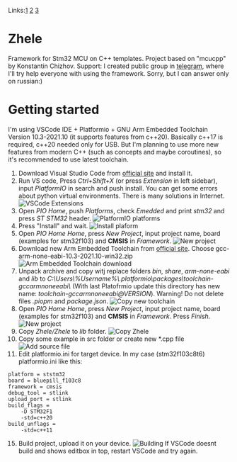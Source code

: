 Links:[1](https://habr.com/ru/post/710082/comments/#comment_25109782)
[2](https://microtechnics.ru/profilegrid_blogs/stm32-perehodim-na-sovremennyj-c-chast-1-nastrojka-rabochego-prostranstva/)
[3](https://pikabu.ru/story/shablonyi_c_dlya_mikrokontrollerov_7969252)
# Zhele
Framework for Stm32 MCU on C++ templates. Project based on "mcucpp" by Konstantin Chizhov.
Support: I created public group in [telegram](https://t.me/stm32_zhele), where I'll try help everyone with using the framework. Sorry, but I can answer only on russian:)
# Getting started
I'm using VSCode IDE + Platformio + GNU Arm Embedded Toolchain Version 10.3-2021.10 (it supports features from c++20).
Basically c++17 is required, c++20 needed only for USB. But I'm planning to use more new features from modern C++ (such as concepts and maybe coroutines), so it's recommended to use latest toolchain.
1. Download Visual Studio Code from [official site](https://code.visualstudio.com/download) and install it.
2. Run VS code, Press _Ctrl+Shift+X_ (or press _Extension_ in left sidebar), input _PlatformIO_ in search and push install.
You can get some errors about python virtual environments. There is many solutions in Internet.
![VSCode Extensions](https://user-images.githubusercontent.com/8615986/117636383-6a7aca00-b189-11eb-915a-6ada899ad39b.png)
3. Open _PIO Home_, push _Platforms_, check _Emedded_ and print _stm32_ and press _ST STM32_ header.
![PlatformIO platforms](https://user-images.githubusercontent.com/8615986/117636466-82524e00-b189-11eb-80cb-5127f36f4157.png)
4. Press "Install" and wait.
![Install plaform](https://user-images.githubusercontent.com/8615986/117636624-ac0b7500-b189-11eb-8d93-2fd990c3a6fd.png)
5. Open _PIO Home_ _Home_, press _New Project_, input project name, board (examples for stm32f103) and **CMSIS** in _Framework_.
![New project](https://user-images.githubusercontent.com/8615986/117640495-c2b3cb00-b18d-11eb-8f3a-791a0e9aa443.PNG)
7. Download new Arm Embedded Toolchain from [official site](https://developer.arm.com/downloads/-/gnu-rm). Choose gcc-arm-none-eabi-10.3-2021.10-win32.zip
![Arm Embedded Toolchain download](https://user-images.githubusercontent.com/8615986/173829139-9afdb9fe-0ac7-42ad-8ba0-a0308000940e.png)
7. Unpack archive and copy witj replace folders _bin_, _share_, _arm-none-eabi_ and _lib_ to _C:\\Users\\%Username%\\.platformio\\packages\\toolchain-gccarmnoneeabi\\_ (With last Platofrmio update this directory has new name: _toolchain-gccarmnoneeabi@VERSION_). Warning! Do not delete files _.piopm_ and _package.json_.
![Copy new toolchain](https://user-images.githubusercontent.com/8615986/117638529-972fe100-b18b-11eb-9aff-e4deec2e6707.png)
9. Open _PIO Home_ _Home_, press _New Project_, input project name, board (examples for stm32f103) and **CMSIS** in _Framework_. Press _Finish_.
![New project](https://user-images.githubusercontent.com/8615986/117637568-964a7f80-b18a-11eb-8022-35007a8d913f.PNG)
10. Copy _Zhele/Zhele_ to _lib_ folder.
![Copy Zhele](https://user-images.githubusercontent.com/8615986/117638795-e544e480-b18b-11eb-8fdb-39096f67f3fe.PNG)
12. Copy some example in src folder or create new *.cpp file
![Add source file](https://user-images.githubusercontent.com/8615986/117638994-1d4c2780-b18c-11eb-9dad-e68d75127d1b.PNG)
14. Edit platformio.ini for target device. In my case (stm32f103c8t6) platformio.ini like this:

```[env:bluepill_f103c8]
platform = ststm32
board = bluepill_f103c8
framework = cmsis
debug_tool = stlink
upload_port = stlink
build_flags = 
    -D STM32F1
    -std=c++20
build_unflags =
    -std=c++11
```
15. Build project, upload it on your device.
![Building](https://user-images.githubusercontent.com/8615986/117639903-196cd500-b18d-11eb-861d-abe8046e91d8.png)
If VSCode doesnt build and shows editbox in top, restart VSCode and try again.
